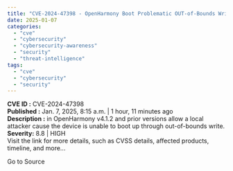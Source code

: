 ```yaml
---
title: "CVE-2024-47398 - OpenHarmony Boot Problematic OUT-of-Bounds Write"
date: 2025-01-07
categories: 
  - "cve"
  - "cybersecurity"
  - "cybersecurity-awareness"
  - "security"
  - "threat-intelligence"
tags: 
  - "cve"
  - "cybersecurity"
  - "security"
---
```


**CVE ID :** CVE-2024-47398  
**Published :** Jan. 7, 2025, 8:15 a.m. | 1 hour, 11 minutes ago  
**Description :** in OpenHarmony v4.1.2 and prior versions allow a local attacker cause the device is unable to boot up through out-of-bounds write.  
**Severity:** 8.8 | HIGH  
Visit the link for more details, such as CVSS details, affected products, timeline, and more...

Go to Source
